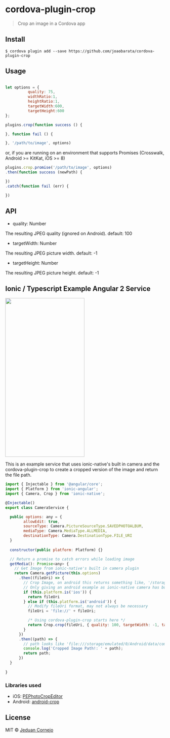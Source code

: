 # cordova-plugin-crop

> Crop an image in a Cordova app


## Install

```
$ cordova plugin add --save https://github.com/joaobarata/cordova-plugin-crop
```


## Usage

```js

let options = {
          quality: 75,
          widthRatio:1,
          heightRatio:1,          
          targetWidth:600,
          targetHeight:600
};

plugins.crop(function success () {

}, function fail () {

}, '/path/to/image', options)
```

or, if you are running on an environment that supports Promises
(Crosswalk, Android >= KitKat, iOS >= 8)

```js
plugins.crop.promise('/path/to/image', options)
.then(function success (newPath) {

})
.catch(function fail (err) {

})
```

## API

 * quality: Number

The resulting JPEG quality (ignored on Android). default: 100

 * targetWidth: Number

The resulting JPEG picture width. default: -1

 * targetHeight: Number

The resulting JPEG picture height. default: -1

## Ionic / Typescript Example Angular 2 Service

<img src="screenshot-example.png" width="250" height="500">

This is an example service that uses ionic-native's built in camera and the cordova-plugin-crop to create a cropped version of the image and return the file path. 

```js
import { Injectable } from '@angular/core';
import { Platform } from 'ionic-angular';
import { Camera, Crop } from 'ionic-native';

@Injectable()
export class CameraService {

  public options: any = {
        allowEdit: true,
        sourceType: Camera.PictureSourceType.SAVEDPHOTOALBUM,
        mediaType: Camera.MediaType.ALLMEDIA,
        destinationType: Camera.DestinationType.FILE_URI
  }
  
  constructor(public platform: Platform) {}

  // Return a promise to catch errors while loading image
  getMedia(): Promise<any> {
    // Get Image from ionic-native's built in camera plugin
    return Camera.getPicture(this.options)
      .then((fileUri) => {
        // Crop Image, on android this returns something like, '/storage/emulated/0/Android/...'
        // Only giving an android example as ionic-native camera has built in cropping ability
        if (this.platform.is('ios')) {
          return fileUri
        } else if (this.platform.is('android')) {
          // Modify fileUri format, may not always be necessary
          fileUri = 'file://' + fileUri;

          /* Using cordova-plugin-crop starts here */
          return Crop.crop(fileUri, { quality: 100, targetWidth: -1, targetHeight: -1 });
        }
      })
      .then((path) => {
        // path looks like 'file:///storage/emulated/0/Android/data/com.foo.bar/cache/1477008080626-cropped.jpg?1477008106566'
        console.log('Cropped Image Path!: ' + path);
        return path;
      })
  }
  
}  
```



### Libraries used

 * iOS: [PEPhotoCropEditor](https://github.com/kishikawakatsumi/PEPhotoCropEditor)
 * Android: [android-crop](https://github.com/jdamcd/android-crop)

## License

MIT © [Jeduan Cornejo](https://github.com/jeduan)

